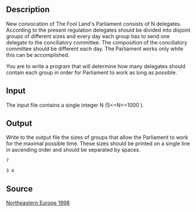 <h2>Description</h2><p>New convocation of The Fool Land's Parliament consists of N delegates. According to the present regulation delegates should be divided into disjoint groups of different sizes and every day each group has to send one delegate to the conciliatory committee. The composition of the conciliatory committee should be different each day. The Parliament works only while this can be accomplished. 
</p>You are to write a program that will determine how many delegates should contain each group in order for Parliament to work as long as possible.
<h2>Input</h2><p>The input file contains a single integer N (5&lt;=N&lt;=1000 ).</p><h2>Output</h2><p>Write to the output file the sizes of groups that allow the Parliament to work for the maximal possible time. These sizes should be printed on a single line in ascending order and should be separated by spaces. </p><pre><code class="language-input1">7</code></pre><pre><code class="language-output1">3 4</code></pre><h2>Source</h2><a href="searchproblem?field=source&amp;key=Northeastern+Europe+1998">Northeastern Europe 1998</a>